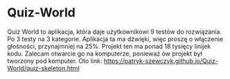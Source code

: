 # Quiz-World
Quiz World to aplikacja, która daje użytkownikowi 9 testów do rozwiązania. Po 3 testy na 3 kategorie. Aplikacja ta ma dźwięki, więc proszę o włączenie głośności, przynajmniej na 25%. Projekt ten ma ponad 18 tysięcy linijek kodu. Zalecam otwarcie go na komputerze, ponieważ ów projekt był tworzony pod komputer. Oto link: https://patryk-szewczyk.github.io/Quiz-World/quiz-skeleton.html

